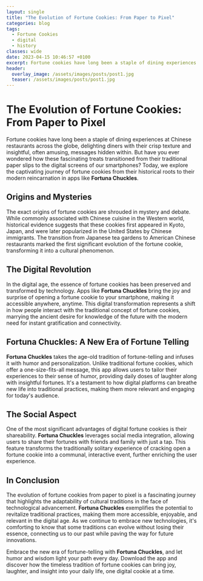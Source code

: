 ```yaml
---
layout: single
title: "The Evolution of Fortune Cookies: From Paper to Pixel"
categories: blog
tags:
  - Fortune Cookies
  - digital
  - history
classes: wide
date: 2023-04-15 10:46:57 +0100
excerpt: Fortune cookies have long been a staple of dining experiences at Chinese restaurants across the globe.
header:
  overlay_image: /assets/images/posts/post1.jpg
  teaser: /assets/images/posts/post1.jpg
---
```


# The Evolution of Fortune Cookies: From Paper to Pixel

Fortune cookies have long been a staple of dining experiences at Chinese restaurants across the globe, delighting diners with their crisp texture and insightful, often amusing, messages hidden within. But have you ever wondered how these fascinating treats transitioned from their traditional paper slips to the digital screens of our smartphones? Today, we explore the captivating journey of fortune cookies from their historical roots to their modern reincarnation in apps like **Fortuna Chuckles**.

## Origins and Mysteries

The exact origins of fortune cookies are shrouded in mystery and debate. While commonly associated with Chinese cuisine in the Western world, historical evidence suggests that these cookies first appeared in Kyoto, Japan, and were later popularized in the United States by Chinese immigrants. The transition from Japanese tea gardens to American Chinese restaurants marked the first significant evolution of the fortune cookie, transforming it into a cultural phenomenon.

## The Digital Revolution

In the digital age, the essence of fortune cookies has been preserved and transformed by technology. Apps like **Fortuna Chuckles** bring the joy and surprise of opening a fortune cookie to your smartphone, making it accessible anywhere, anytime. This digital transformation represents a shift in how people interact with the traditional concept of fortune cookies, marrying the ancient desire for knowledge of the future with the modern need for instant gratification and connectivity.

## Fortuna Chuckles: A New Era of Fortune Telling

**Fortuna Chuckles** takes the age-old tradition of fortune-telling and infuses it with humor and personalization. Unlike traditional fortune cookies, which offer a one-size-fits-all message, this app allows users to tailor their experiences to their sense of humor, providing daily doses of laughter along with insightful fortunes. It's a testament to how digital platforms can breathe new life into traditional practices, making them more relevant and engaging for today's audience.

## The Social Aspect

One of the most significant advantages of digital fortune cookies is their shareability. **Fortuna Chuckles** leverages social media integration, allowing users to share their fortunes with friends and family with just a tap. This feature transforms the traditionally solitary experience of cracking open a fortune cookie into a communal, interactive event, further enriching the user experience.

## In Conclusion

The evolution of fortune cookies from paper to pixel is a fascinating journey that highlights the adaptability of cultural traditions in the face of technological advancement. **Fortuna Chuckles** exemplifies the potential to revitalize traditional practices, making them more accessible, enjoyable, and relevant in the digital age. As we continue to embrace new technologies, it's comforting to know that some traditions can evolve without losing their essence, connecting us to our past while paving the way for future innovations.

Embrace the new era of fortune-telling with **Fortuna Chuckles**, and let humor and wisdom light your path every day. Download the app and discover how the timeless tradition of fortune cookies can bring joy, laughter, and insight into your daily life, one digital cookie at a time.
